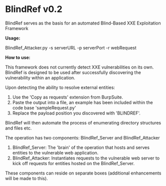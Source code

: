 # BlindRef v0.2 #
BlindRef serves as the basis for an automated Blind-Based XXE Exploitation Framework

**Usage:**

BlindRef_Attacker.py -s serverURL -p serverPort -r webRequest

**How to use:**

This framework does not currently detect XXE vulnerabilities on its own. BlindRef is designed to be used after successfully discovering the vulnerability within an application.

Upon detecting the ability to resolve external entities:
1. Use the 'Copy as requests' extension from BurpSuite.
2. Paste the output into a file, an example has been included within the code base 'sampleRequest.py'
3. Replace the payload position you discovered with 'BLINDREF'.

BlindRef will then automate the process of enumerating directory structures and files etc.

The operation has two components: BlindRef_Server and BlindRef_Attacker

1. BlindRef_Server: The 'brain' of the operation that hosts and serves entities to the vulnerable web application.
2. BlindRef_Attacker: Instantiates requests to the vulnerable web server to kick off requests for entities hosted on the BlindRef_Server.

These components can reside on separate boxes (additional enhancements will be made to this).

